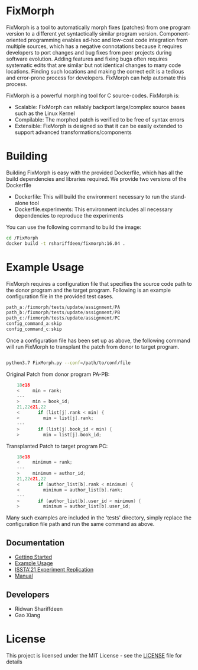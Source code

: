 # FixMorph

FixMorph is a tool to automatically morph fixes (patches) from one program version to a
different yet syntactically similar program version. Component-oriented programming
enables ad-hoc and low-cost code integration from multiple sources, which has a negative connotations because 
it requires developers to port changes and bug fixes from peer projects during software evolution. Adding features and
fixing bugs often requires systematic edits that are similar but not identical changes to many code locations. Finding 
such locations and making the correct edit is a tedious and error-prone process for developers. FixMorph can 
help automate this process. 

FixMorph is a powerful morphing tool for C source-codes. FixMorph is:

* Scalable: FixMorph can reliably backport large/complex source bases such as the Linux Kernel
* Compilable: The morphed patch is verified to be free of syntax errors
* Extensible: FixMorph is designed so that it can be easily extended to support advanced transformations/components




# Building
Building FixMorph is easy with the provided Dockerfile, which has all the build dependencies and libraries required. We provide two versions of the Dockerfile

* Dockerfile: This will build the environment necessary to run the stand-alone tool
* Dockerfile.experiments: This environment includes all necessary dependencies to reproduce the experiments

You can use the following command to build the image:

```bash
cd /FixMorph
docker build -t rshariffdeen/fixmorph:16.04 .
```

# Example Usage
FixMorph requires a configuration file that specifies the source code path to the donor program and
the target program. Following is an example configuration file in the provided test cases.

```c
path_a:/fixmorph/tests/update/assignment/PA
path_b:/fixmorph/tests/update/assignment/PB
path_c:/fixmorph/tests/update/assignment/PC
config_command_a:skip
config_command_c:skip
```

Once a configuration file has been set up as above, the following command will run FixMorph to 
transplant the patch from donor to target program.

```bash

python3.7 FixMorph.py --conf=/path/to/conf/file
```

Original Patch from donor program PA-PB:
```c
    18c18
    <     min = rank;
    ---
    >     min = book_id;
    21,22c21,22
    <       if (list[j].rank < min) {
    <         min = list[j].rank;
    ---
    >       if (list[j].book_id < min) {
    >         min = list[j].book_id;
```

Transplanted  Patch to target program PC:

```c
    18c18
    <     minimum = rank;
    ---
    >     minimum = author_id;
    21,22c21,22
    <       if (author_list[b].rank < minimum) {
    <         minimum = author_list[b].rank;
    ---
    >       if (author_list[b].user_id < minimum) {
    >         minimum = author_list[b].user_id;
```
Many such examples are included in the 'tests' directory, simply replace the configuration file path and run the same
command as above. 


## Documentation ##

* [Getting Started](doc/GetStart.md)
* [Example Usage](doc/Examples.md)
* [ISSTA'21 Experiment Replication](experiments/ISSTA21/README.md)  
* [Manual](doc/Manual.md)


## Developers
* Ridwan Shariffdeen
* Gao Xiang


# License
This project is licensed under the MIT License - see the [LICENSE](LICENSE) file for details
